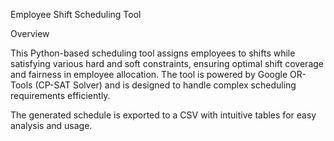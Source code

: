 Employee Shift Scheduling Tool

Overview

This Python-based scheduling tool assigns employees to shifts while satisfying various hard and soft constraints, ensuring optimal shift coverage and fairness in employee allocation. The tool is powered by Google OR-Tools (CP-SAT Solver) and is designed to handle complex scheduling requirements efficiently.

The generated schedule is exported to a CSV with intuitive tables for easy analysis and usage.
